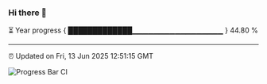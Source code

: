 ### Hi there 👋

⏳ Year progress { █████████████▁▁▁▁▁▁▁▁▁▁▁▁▁▁▁▁▁ } 44.80 %

---

⏰ Updated on Fri, 13 Jun 2025 12:51:15 GMT

![Progress Bar CI](https://github.com/ZhaoGui/ZhaoGui/workflows/Progress%20Bar%20CI/badge.svg)
